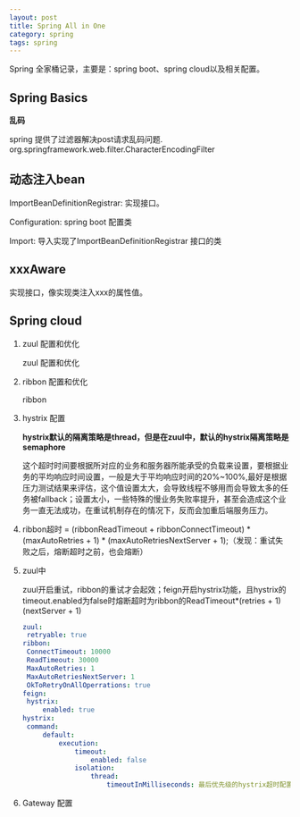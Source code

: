```yaml
---
layout: post
title: Spring All in One
category: spring
tags: spring
---
```

Spring 全家桶记录，主要是：spring boot、spring cloud以及相关配置。

## Spring Basics

**乱码**

spring 提供了过滤器解决post请求乱码问题.
org.springframework.web.filter.CharacterEncodingFilter

## 动态注入bean

ImportBeanDefinitionRegistrar: 实现接口。

Configuration: spring boot 配置类

Import: 导入实现了ImportBeanDefinitionRegistrar 接口的类

## xxxAware

实现接口，像实现类注入xxx的属性值。



## Spring cloud

1. zuul 配置和优化

   zuul 配置和优化

2. ribbon 配置和优化

   ribbon

3. hystrix 配置

   **hystrix默认的隔离策略是thread，但是在zuul中，默认的hystrix隔离策略是semaphore**

   这个超时时间要根据所对应的业务和服务器所能承受的负载来设置，要根据业务的平均响应时间设置，一般是大于平均响应时间的20%~100%,最好是根据压力测试结果来评估，这个值设置太大，会导致线程不够用而会导致太多的任务被fallback；设置太小，一些特殊的慢业务失败率提升，甚至会造成这个业务一直无法成功，在重试机制存在的情况下，反而会加重后端服务压力。

4. ribbon超时 = (ribbonReadTimeout + ribbonConnectTimeout) * (maxAutoRetries + 1) * (maxAutoRetriesNextServer + 1);（发现：重试失败之后，熔断超时之前，也会熔断）

5. zuul中

   zuul开启重试，ribbon的重试才会起效；feign开启hystrix功能，且hystrix的timeout.enabled为false时熔断超时为ribbon的ReadTimeout*(retries + 1)(nextServer + 1)

   ```yaml
   zuul:
   	retryable: true
   ribbon:
   	ConnectTimeout: 10000
   	ReadTimeout: 30000
   	MaxAutoRetries: 1
   	MaxAutoRetriesNextServer: 1
   	OkToRetryOnAllOperrations: true
   feign:
   	hystrix:
   		enabled: true
   hystrix:
   	command:
   		default:
   			execution:
   				timeout:
   					enabled: false
   				isolation:
   					thread:
   						timeoutInMilliseconds: 最后优先级的hystrix超时配置(ribbon的超时起效)
   ```

6. Gateway 配置

   ```yaml
   
   
   
   ```

   

